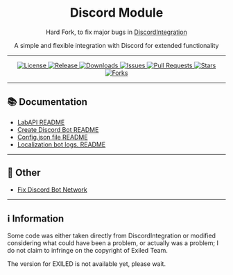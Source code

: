 <h1 align="center">Discord Module</h1>
<p align="center">Hard Fork, to fix major bugs in <a href="https://github.com/Yti890/DiscordIntegration">DiscordIntegration</a></p>
<p align="center">A simple and flexible integration with Discord for extended functionality</p>

---

<p align="center">
  <a href="./LICENSE">
    <img src="https://img.shields.io/github/license/Yti890/Discord-Module?style=flat-square&logo=github" alt="License"/>
  </a>
  <a href="https://github.com/Yti890/Discord-Module/releases">
    <img src="https://img.shields.io/github/v/release/Yti890/Discord-Module?style=flat-square&logo=github" alt="Release"/>
  </a>
  <a href="https://github.com/Yti890Discord-Module/releases">
    <img src="https://img.shields.io/github/downloads/Yti890/Discord-Module/total?style=flat-square" alt="Downloads"/>
  </a>
  <a href="https://github.com/Yti890/Discord-Module/issues">
    <img src="https://img.shields.io/github/issues/Yti890/Discord-Module?style=flat-square&logo=github" alt="Issues"/>
  </a>
  <a href="https://github.com/Yti890/Discord-Module/pulls">
    <img src="https://img.shields.io/github/issues-pr/Yti890/Discord-Module?style=flat-square&logo=github" alt="Pull Requests"/>
  </a>
  <a href="https://github.com/Yti890/Discord-Module/stargazers">
    <img src="https://img.shields.io/github/stars/Yti890/Discord-Module?style=flat-square&logo=github" alt="Stars"/>
  </a>
  <a href="https://github.com/Yti890/Discord-Module/network/members">
    <img src="https://img.shields.io/github/forks/Yti890/Discord-Module?style=flat-square&logo=github" alt="Forks"/>
  </a>
</p>

---
## 📚 Documentation
- [LabAPI README](./README/README.LabAPI.md)  
- [Create Discord Bot README](./README/README.CDB.md)
- [Config.json file README](./README/README.CJF.md)
- [Localization bot logs. README](/README/README.Localization.md)

---
## 🔎 Other
- [Fix Discord Bot Network](./README/README.DF.md)

---
## ℹ️ Information
<p>Some code was either taken directly from DiscordIntegration or modified considering what could have been a problem, or actually was a problem; I do not claim to infringe on the copyright of Exiled Team.</p>
<p>The version for EXILED is not available yet, please wait.</p>
